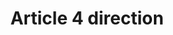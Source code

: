 ---
title: "Article 4 direction"
status: investigation
typology: geography
label: "project:article-4-direction"
hasContent: true
pageFeedback: false
summary: An article 4 direction is a direction which enables the Secretary of State or the local planning authority to withdraw specified permitted development rights across a defined area
---